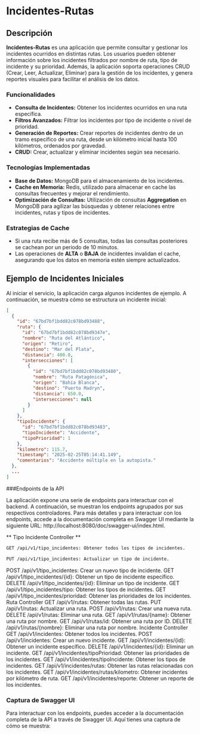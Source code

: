 # Incidentes-Rutas

## Descripción

**Incidentes-Rutas** es una aplicación que permite consultar y gestionar los incidentes ocurridos en distintas rutas. Los usuarios pueden obtener información sobre los incidentes filtrados por nombre de ruta, tipo de incidente y su prioridad. Además, la aplicación soporta operaciones CRUD (Crear, Leer, Actualizar, Eliminar) para la gestión de los incidentes, y genera reportes visuales para facilitar el análisis de los datos.

### Funcionalidades

- **Consulta de Incidentes:** Obtener los incidentes ocurridos en una ruta específica.
- **Filtros Avanzados:** Filtrar los incidentes por tipo de incidente o nivel de prioridad.
- **Generación de Reportes:** Crear reportes de incidentes dentro de un tramo específico de una ruta, desde un kilómetro inicial hasta 100 kilómetros, ordenados por gravedad.
- **CRUD:** Crear, actualizar y eliminar incidentes según sea necesario.

### Tecnologías Implementadas

- **Base de Datos:** MongoDB para el almacenamiento de los incidentes.
- **Cache en Memoria:** Redis, utilizado para almacenar en cache las consultas frecuentes y mejorar el rendimiento.
- **Optimización de Consultas:** Utilización de consultas **Aggregation** en MongoDB para agilizar las búsquedas y obtener relaciones entre incidentes, rutas y tipos de incidentes.
  
### Estrategias de Cache

- Si una ruta recibe más de 5 consultas, todas las consultas posteriores se cachean por un periodo de 10 minutos.
- Las operaciones de **ALTA** o **BAJA** de incidentes invalidan el cache, asegurando que los datos en memoria estén siempre actualizados.

## Ejemplo de Incidentes Iniciales

Al iniciar el servicio, la aplicación carga algunos incidentes de ejemplo. A continuación, se muestra cómo se estructura un incidente inicial:

```json
[
  {
    "id": "67bd7bf1bdd82c078bd93488",
    "ruta": {
      "id": "67bd7bf1bdd82c078bd9347e",
      "nombre": "Ruta del Atlántico",
      "origen": "Retiro",
      "destino": "Mar del Plata",
      "distancia": 400.0,
      "intersecciones": [
        {
          "id": "67bd7bf1bdd82c078bd93480",
          "nombre": "Ruta Patagónica",
          "origen": "Bahía Blanca",
          "destino": "Puerto Madryn",
          "distancia": 650.0,
          "intersecciones": null
        }
      ]
    },
    "tipoIncidente": {
      "id": "67bd7bf1bdd82c078bd93483",
      "tipoIncidente": "Accidente",
      "tipoPrioridad": 1
    },
    "kilometro": 115.7,
    "timestamp": "2025-02-25T05:14:41.149",
    "comentarios": "Accidente múltiple en la autopista."
  },
  ...
]
```

###Endpoints de la API

La aplicación expone una serie de endpoints para interactuar con el backend. A continuación, se muestran los endpoints agrupados por sus respectivos controladores. Para más detalles y para interactuar con los endpoints, accede a la documentación completa en Swagger UI mediante la siguiente URL: http://localhost:8080/doc/swagger-ui/index.html.

** Tipo Incidente Controller **
```bash
GET /api/v1/tipo_incidentes: Obtener todos los tipos de incidentes.
```
```bash
PUT /api/v1/tipo_incidentes: Actualizar un tipo de incidente.
```
POST /api/v1/tipo_incidentes: Crear un nuevo tipo de incidente.
GET /api/v1/tipo_incidentes/{id}: Obtener un tipo de incidente específico.
DELETE /api/v1/tipo_incidentes/{id}: Eliminar un tipo de incidente.
GET /api/v1/tipo_incidentes/tipo: Obtener los tipos de incidentes.
GET /api/v1/tipo_incidentes/prioridad: Obtener las prioridades de los incidentes.
Ruta Controller
GET /api/v1/rutas: Obtener todas las rutas.
PUT /api/v1/rutas: Actualizar una ruta.
POST /api/v1/rutas: Crear una nueva ruta.
DELETE /api/v1/rutas: Eliminar una ruta.
GET /api/v1/rutas/{name}: Obtener una ruta por nombre.
GET /api/v1/rutas/id: Obtener una ruta por ID.
DELETE /api/v1/rutas/{nombre}: Eliminar una ruta por nombre.
Incidente Controller
GET /api/v1/incidentes: Obtener todos los incidentes.
POST /api/v1/incidentes: Crear un nuevo incidente.
GET /api/v1/incidentes/{id}: Obtener un incidente específico.
DELETE /api/v1/incidentes/{id}: Eliminar un incidente.
GET /api/v1/incidentes/tipoPrioridad: Obtener las prioridades de los incidentes.
GET /api/v1/incidentes/tipoIncidente: Obtener los tipos de incidentes.
GET /api/v1/incidentes/rutas: Obtener las rutas relacionadas con los incidentes.
GET /api/v1/incidentes/rutas/kilometro: Obtener incidentes por kilómetro de ruta.
GET /api/v1/incidentes/reporte: Obtener un reporte de los incidentes.

### Captura de Swagger UI
Para interactuar con los endpoints, puedes acceder a la documentación completa de la API a través de Swagger UI. Aquí tienes una captura de cómo se muestra:
